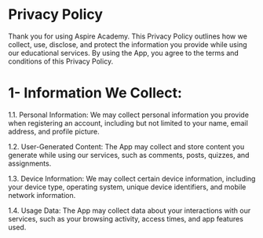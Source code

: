 # Privacy Policy
Thank you for using Aspire Academy. This Privacy Policy outlines how we collect, use, disclose, and protect the information you provide while using our educational services. By using the App, you agree to the terms and conditions of this Privacy Policy.

# 1- Information We Collect:

1.1. Personal Information: We may collect personal information you provide when registering an account, including but not limited to your name, email address, and profile picture.

1.2. User-Generated Content: The App may collect and store content you generate while using our services, such as comments, posts, quizzes, and assignments.

1.3. Device Information: We may collect certain device information, including your device type, operating system, unique device identifiers, and mobile network information.

1.4. Usage Data: The App may collect data about your interactions with our services, such as your browsing activity, access times, and app features used.
